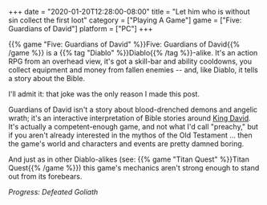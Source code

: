 +++
date = "2020-01-20T12:28:00-08:00"
title = "Let him who is without sin collect the first loot"
category = ["Playing A Game"]
game = ["Five: Guardians of David"]
platform = ["PC"]
+++

{{% game "Five: Guardians of David" %}}Five: Guardians of David{{% /game %}} is a {{% tag "Diablo" %}}Diablo{{% /tag %}}-alike.  It's an action RPG from an overhead view, it's got a skill-bar and ability cooldowns, you collect equipment and money from fallen enemies -- and, like Diablo, it tells a story about the Bible.

I'll admit it: that joke was the only reason I made this post.

Guardians of David isn't a story about blood-drenched demons and angelic wrath; it's an interactive interpretation of Bible stories around <a href="https://en.wikipedia.org/wiki/David">King David</a>.  It's actually a competent-enough game, and not what I'd call "preachy," but if you aren't already interested in the mythos of the Old Testament ... then the game's world and characters and events are pretty damned boring.

And just as in other Diablo-alikes (see: {{% game "Titan Quest" %}}Titan Quest{{% /game %}}) this game's mechanics aren't strong enough to stand out from its forebears.

<i>Progress: Defeated Goliath</i>
